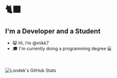 # 🐈‍⬛
## I'm a Developer and a Student
- 😸 Hi, I’m @mikk7
- 🎓 I'm currently doing a programming degree 💻
<br />
<br />

<img align="left" alt="Londek's GitHub Stats" src="https://github-readme-stats.vercel.app/api?username=justmikkk&show_icons=true&theme=transparent" />

